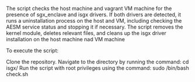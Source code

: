 The script checks the host machine and vagrant VM machine for the presence of sgx_enclave and isgx drivers. If both drivers are detected, it runs a uninstallation process on the host and VM, including checking the AESM service status and stopping it if necessary. The script removes the kernel module, deletes relevant files, and cleans up the isgx driver installation on the host machine nad VM machine

To execute the script:

Clone the repository.
Navigate to the directory by running the command: cd isgx/
Run the script with root privileges using the command: sudo /bin/bash check.sh
